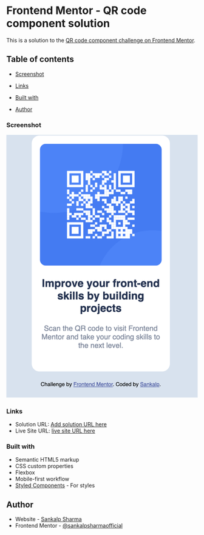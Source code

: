 # Frontend Mentor - QR code component solution

This is a solution to the [QR code component challenge on Frontend Mentor](https://www.frontendmentor.io/challenges/qr-code-component-iux_sIO_H).

## Table of contents

- [Screenshot](#screenshot)
- [Links](#links)

- [Built with](#built-with)
- [Author](#author)

### Screenshot

![](./screenshot.png)

### Links

- Solution URL: [Add solution URL here](https://your-solution-url.com)
- Live Site URL: [live site URL here](https://qr-code-frontendmentor-project.vercel.app/)

### Built with

- Semantic HTML5 markup
- CSS custom properties
- Flexbox
- Mobile-first workflow
- [Styled Components](https://styled-components.com/) - For styles

## Author

- Website - [Sankalp Sharma](https://sankalpsharma.vercel.app/)
- Frontend Mentor - [@sankalpsharmaofficial](https://www.frontendmentor.io/profile/sankalpsharmaofficial)
